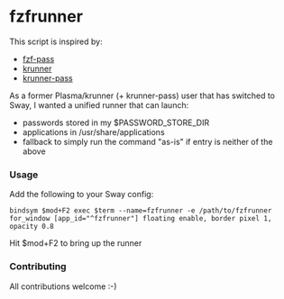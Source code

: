 # fzfrunner

This script is inspired by:
- [fzf-pass](https://git.reekynet.com/ReekyMarko/fzf-pass)
- [krunner](https://userbase.kde.org/Plasma/Krunner)
- [krunner-pass](https://github.com/akermu/krunner-pass)

As a former Plasma/krunner (+ krunner-pass) user that has switched to Sway,
I wanted a unified runner that can launch:

- passwords stored in my $PASSWORD_STORE_DIR
- applications in /usr/share/applications
- fallback to simply run the command "as-is" if entry is neither of the above

### Usage

Add the following to your Sway config:

```
bindsym $mod+F2 exec $term --name=fzfrunner -e /path/to/fzfrunner
for_window [app_id="^fzfrunner"] floating enable, border pixel 1, opacity 0.8
```

Hit $mod+F2 to bring up the runner

### Contributing

All contributions welcome :-)
